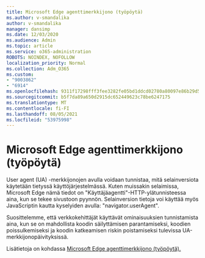```yaml
---
title: Microsoft Edge agenttimerkkijono (työpöytä)
ms.author: v-smandalika
author: v-smandalika
manager: dansimp
ms.date: 12/03/2020
ms.audience: Admin
ms.topic: article
ms.service: o365-administration
ROBOTS: NOINDEX, NOFOLLOW
localization_priority: Normal
ms.collection: Adm_O365
ms.custom:
- "9003862"
- "6914"
ms.openlocfilehash: 9311f17298fff3fee3282fe05bd1ddcd02780a80097e86b29d56ffd575a9a571
ms.sourcegitcommit: b5f7da89a650d2915dc652449623c78be6247175
ms.translationtype: MT
ms.contentlocale: fi-FI
ms.lasthandoff: 08/05/2021
ms.locfileid: "53975998"
---
```

# <a name="microsoft-edge-user-agent-string-desktop"></a>Microsoft Edge agenttimerkkijono (työpöytä)

User agent (UA) -merkkijonojen avulla voidaan tunnistaa, mitä selainversiota käytetään tietyssä käyttöjärjestelmässä. Kuten muissakin selaimissa, Microsoft Edge nämä tiedot on "Käyttäjäagentti"-HTTP-ylätunnisteessa aina, kun se tekee sivustoon pyynnön. Selainversion tietoja voi käyttää myös JavaScriptin kautta kyselyiden avulla: "navigator.userAgent".

Suosittelemme, että verkkokehittäjät käyttävät ominaisuuksien tunnistamista aina, kun se on mahdollista koodin säilyttämisen parantamiseksi, koodien poissulkemiseksi ja koodin katkeamisen riskin poistamiseksi tulevissa UA-merkkijonopäivityksissä.

Lisätietoja on kohdassa [Microsoft Edge agenttimerkkijono (työpöytä).](https://docs.microsoft.com/microsoft-edge/web-platform/user-agent-string)